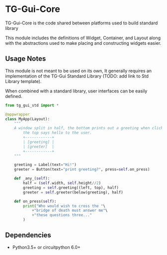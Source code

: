 # TG-Gui-Core

TG-Gui-Core is the code shared between platforms used to build standard library

This module includes the definitions of Widget, Container, and Layout along with the abstractions used to make placing and constructing widgets easier.

## Usage Notes
This module is not meant to be used on its own, It generally requires an implementation of the TG-Gui Standard Library (TODO: add link to Std Library template).

When combined with a standard library, user interfaces can be easily defined.
```python
from tg_gui_std import *

@appwrapper
class MyApp(Layout):
    """
    A window split in half, the bottom prints out a greeting when clicked and
        the top says hello to the user.
        +------------+
        | [greeting] |
        | [greeter]  |
        +------------+
    """

    greeting = Label(text="Hi!")
    greeter = Button(text="print greeting?", press=self.on_press)

    def _any_(self):
        half = (self.width, self.height//2)
        greeting = self.greeting((left, top), half)
        greeter = self.greeter(below(greeting), half)

    def on_press(self):
        print("Who would wish to cross the "\
            +"bridge of death must answer me"\
            +"these questions three..."
        )
```
## Dependencies
- Python3.5+ or circuitpython 6.0+
